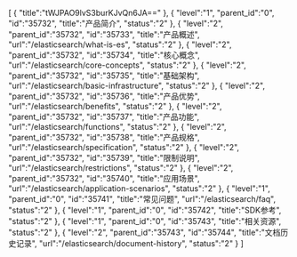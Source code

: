 [
	{
		"title":"tWJPAO9lvS3burKJvQn6JA=="
	},
	{
		"level":"1",
		"parent_id":"0",
		"id":"35732",
		"title":"产品简介",
		"status":"2"
	},
	{
		"level":"2",
		"parent_id":"35732",
		"id":"35733",
		"title":"产品概述",
		"url":"/elasticsearch/what-is-es",
		"status":"2"
	},
	{
		"level":"2",
		"parent_id":"35732",
		"id":"35734",
		"title":"核心概念",
		"url":"/elasticsearch/core-concepts",
		"status":"2"
	},
	{
		"level":"2",
		"parent_id":"35732",
		"id":"35735",
		"title":"基础架构",
		"url":"/elasticsearch/basic-infrastructure",
		"status":"2"
	},
	{
		"level":"2",
		"parent_id":"35732",
		"id":"35736",
		"title":"产品优势",
		"url":"/elasticsearch/benefits",
		"status":"2"
	},
	{
		"level":"2",
		"parent_id":"35732",
		"id":"35737",
		"title":"产品功能",
		"url":"/elasticsearch/functions",
		"status":"2"
	},
	{
		"level":"2",
		"parent_id":"35732",
		"id":"35738",
		"title":"产品规格",
		"url":"/elasticsearch/specification",
		"status":"2"
	},
	{
		"level":"2",
		"parent_id":"35732",
		"id":"35739",
		"title":"限制说明",
		"url":"/elasticsearch/restrictions",
		"status":"2"
	},
	{
		"level":"2",
		"parent_id":"35732",
		"id":"35740",
		"title":"应用场景",
		"url":"/elasticsearch/application-scenarios",
		"status":"2"
	},
	{
		"level":"1",
		"parent_id":"0",
		"id":"35741",
		"title":"常见问题",
		"url":"/elasticsearch/faq",
		"status":"2"
	},
	{
		"level":"1",
		"parent_id":"0",
		"id":"35742",
		"title":"SDK参考",
		"status":"2"
	},
	{
		"level":"1",
		"parent_id":"0",
		"id":"35743",
		"title":"相关资源",
		"status":"2"
	},
	{
		"level":"2",
		"parent_id":"35743",
		"id":"35744",
		"title":"文档历史记录",
		"url":"/elasticsearch/document-history",
		"status":"2"
	}
]